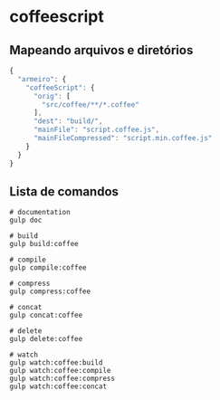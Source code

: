 # coffeescript
## Mapeando arquivos e diretórios

```javascript
{
  "armeiro": {
    "coffeeScript": {
      "orig": [
        "src/coffee/**/*.coffee"
      ],
      "dest": "build/",
      "mainFile": "script.coffee.js",
      "mainFileCompressed": "script.min.coffee.js"
    }
  }
}
```
## Lista de comandos
```shell
# documentation
gulp doc

# build
gulp build:coffee

# compile
gulp compile:coffee

# compress
gulp compress:coffee

# concat
gulp concat:coffee

# delete
gulp delete:coffee

# watch
gulp watch:coffee:build
gulp watch:coffee:compile
gulp watch:coffee:compress
gulp watch:coffee:concat
```

